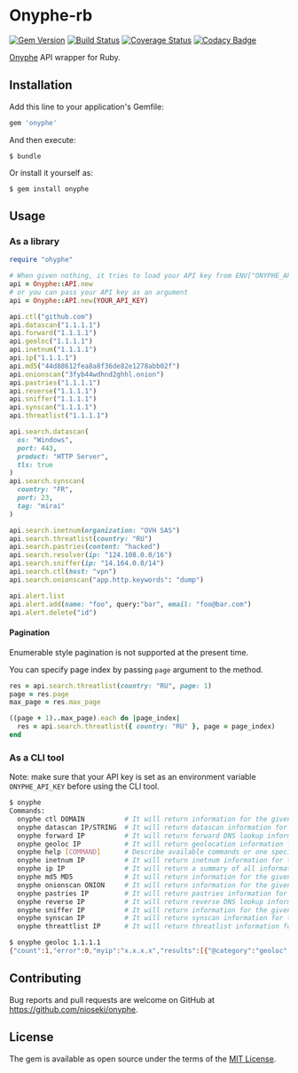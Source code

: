 # Onyphe-rb

[![Gem Version](https://badge.fury.io/rb/onyphe.svg)](https://badge.fury.io/rb/onyphe)
[![Build Status](https://travis-ci.org/ninoseki/onyphe-rb.svg?branch=master)](https://travis-ci.org/ninoseki/onyphe-rb)
[![Coverage Status](https://coveralls.io/repos/github/ninoseki/onyphe-rb/badge.svg?branch=master)](https://coveralls.io/github/ninoseki/onyphe-rb?branch=master)
[![Codacy Badge](https://api.codacy.com/project/badge/Grade/c4afca9e0ff94d11a53332c0598b868f)](https://www.codacy.com/app/ninoseki/onyphe-rb)

[Onyphe](https://www.onyphe.io) API wrapper for Ruby.

## Installation

Add this line to your application's Gemfile:

```ruby
gem 'onyphe'
```

And then execute:

    $ bundle

Or install it yourself as:

    $ gem install onyphe

## Usage

### As a library

```rb
require "ohyphe"

# When given nothing, it tries to load your API key from ENV["ONYPHE_API_KEY"]
api = Onyphe::API.new
# or you can pass your API key as an argument
api = Onyphe::API.new(YOUR_API_KEY)

api.ctl("github.com")
api.datascan("1.1.1.1")
api.forward("1.1.1.1")
api.geoloc("1.1.1.1")
api.inetnum("1.1.1.1")
api.ip("1.1.1.1")
api.md5("44d88612fea8a8f36de82e1278abb02f")
api.onionscan("3fyb44wdhnd2ghhl.onion")
api.pastries("1.1.1.1")
api.reverse("1.1.1.1")
api.sniffer("1.1.1.1")
api.synscan("1.1.1.1")
api.threatlist("1.1.1.1")

api.search.datascan(
  os: "Windows",
  port: 443,
  product: "HTTP Server",
  tls: true
)
api.search.synscan(
  country: "FR",
  port: 23,
  tag: "mirai"
)

api.search.inetnum(organization: "OVH SAS")
api.search.threatlist(country: "RU")
api.search.pastries(content: "hacked")
api.search.resolver(ip: "124.108.0.0/16")
api.search.sniffer(ip: "14.164.0.0/14")
api.search.ctl(host: "vpn")
api.search.onionscan("app.http.keywords": "dump")

api.alert.list
api.alert.add(name: "foo", query:"bar", email: "foo@bar.com")
api.alert.delete("id")
```

#### Pagination

Enumerable style pagination is not supported at the present time.

You can specify page index by passing `page` argument to the method.

```rb
res = api.search.threatlist(country: "RU", page: 1)
page = res.page
max_page = res.max_page

((page + 1)..max_page).each do |page_index|
  res = api.search.threatlist({ country: "RU" }, page = page_index)
end
```

### As a CLI tool

Note: make sure that your API key is set as an environment variable `ONYPHE_API_KEY` before using the CLI tool.

```sh
$ onyphe
Commands:
  onyphe ctl DOMAIN          # It will return information for the given domain name X509 certificate information from CTLs with history of changes
  onyphe datascan IP/STRING  # It will return datascan information for the given IPv{4,6} address or string with history of changes
  onyphe forward IP          # It will return forward DNS lookup information for the given IPv{4,6} address with history of changes
  onyphe geoloc IP           # It will return geolocation information for the given IPv{4,6} address
  onyphe help [COMMAND]      # Describe available commands or one specific command
  onyphe inetnum IP          # It will return inetnum information for the given IPv{4,6} address with history of changes
  onyphe ip IP               # It will return a summary of all information for the given IPv{4,6} address
  onyphe md5 MD5             # It will return information for the given datamd5 filter from datascan information category with history of changes
  onyphe onionscan ONION     # It will return information for the given onion domain with history of changes
  onyphe pastries IP         # It will return pastries information for the given IPv{4,6} address with history of changes
  onyphe reverse IP          # It will return reverse DNS lookup information for the given IPv{4,6} address with history of changes
  onyphe sniffer IP          # It will return information for the given IP address with history of changes
  onyphe synscan IP          # It will return synscan information for the given IPv{4,6} address with history of changes.
  onyphe threattlist IP      # It will return threatlist information for the given IPv{4,6} address with history of change
```

```sh
$ onyphe geoloc 1.1.1.1
{"count":1,"error":0,"myip":"x.x.x.x","results":[{"@category":"geoloc","@timestamp":"2018-11-18T00:15:50.000Z","@type":"doc","asn":"AS13335","city":"","country":"AU","ip":"1.1.1.1","ipv6":"false","latitude":"-33.4940","location":"-33.4940,143.2104","longitude":"143.2104","organization":"Cloudflare, Inc.","subnet":"1.1.1.0/24"}],"status":"ok","took":"0.000","total":1}
```

## Contributing

Bug reports and pull requests are welcome on GitHub at https://github.com/nioseki/onyphe.

## License

The gem is available as open source under the terms of the [MIT License](https://opensource.org/licenses/MIT).
